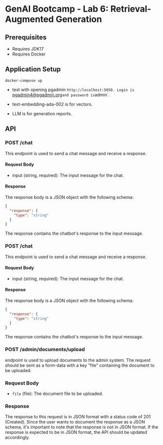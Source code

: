 # GenAI Bootcamp - Lab 6: Retrieval-Augmented Generation

## Prerequisites
* Requires JDK17
* Requires Docker

## Application Setup

`docker-compose up`
* test with opening pgadmin `http://localhost:5050. Login is `pgadmin4@pgadmin.org` and password is `admin`.

* text-embedding-ada-002 is for vectors.
* LLM is for generation reports.

## API
### POST /chat

This endpoint is used to send a chat message and receive a response.

#### Request Body

- input (string, required): The input message for the chat.


#### Response

The response body is a JSON object with the following schema:

``` json
{
  "response": {
    "type": "string"
  }
}

 ```

The response contains the chatbot's response to the input message.

### POST /chat

This endpoint is used to send a chat message and receive a response.

#### Request Body

- input (string, required): The input message for the chat.


#### Response

The response body is a JSON object with the following schema:

``` json
{
  "response": {
    "type": "string"
  }
}

 ```

The response contains the chatbot's response to the input message.

### POST /admin/documents/upload
endpoint is used to upload documents to the admin system. The request should be sent as a form-data with a key "file" containing the document to be uploaded.

### Request Body

- `file` (file): The document file to be uploaded.


### Response

The response to this request is in JSON format with a status code of 201 (Created). Since the user wants to document the response as a JSON schema, it's important to note that the response is not in JSON format. If the response is expected to be in JSON format, the API should be updated accordingly.


